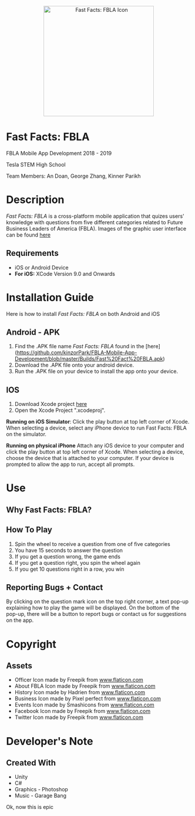 <p align="center">
<img src="https://github.com/kinzorPark/FBLA-Mobile-App-Development/blob/master/FBLA%20Mobile%20App%20Development/Assets/Images/Thumbnail.png" alt="Fast Facts: FBLA Icon" width=300>
</p>

# Fast Facts: FBLA
FBLA Mobile App Development 2018 - 2019

Tesla STEM High School

Team Members: An Doan, George Zhang, Kinner Parikh

# Description
*Fast Facts: FBLA* is a cross-platform mobile application that quizes users' knowledge with questions from five different categories related to Future Business Leaders of America (FBLA). Images of the graphic user interface can be found [here](http://github.com)

## Requirements
* iOS or Android Device 
* **For iOS:** XCode Version 9.0 and Onwards

# Installation Guide
Here is how to install *Fast Facts: FBLA* on both Android and iOS

## Android - APK
1. Find the .APK file name *Fast Facts: FBLA* found in the [here] (https://github.com/kinzorPark/FBLA-Mobile-App-Development/blob/master/Builds/Fast%20Fact%20FBLA.apk)
2. Download the .APK file onto your android device. 
3. Run the .APK file on your device to install the app onto your device. 

## IOS
1. Download Xcode project [here](http://github.com)
2. Open the Xcode Project ".xcodeproj".

**Running on iOS Simulator**: 
Click the play button at top left corner of Xcode. When selecting a device, select any iPhone device to run Fast Facts: FBLA on the simulator. 

**Running on physical iPhone**
Attach any iOS device to your computer and click the play button at top left corner of Xcode. When selecting a device, choose the device that is attached to your computer. If your device is prompted to allow the app to run, accept all prompts. 

# Use 
## Why Fast Facts: FBLA?
<Correlation here>
  
## How To Play
1. Spin the wheel to receive a question from one of five categories
2. You have 15 seconds to answer the question
3. If you get a question wrong, the game ends
4. If you get a question right, you spin the wheel again
5. If you get 10 questions right in a row, you win

## Reporting Bugs + Contact
By clicking on the question mark icon on the top right corner, a text pop-up explaining how to play the game will be displayed. On the bottom of the pop-up, there will be a button to report bugs or contact us for suggestions on the app.  

# Copyright
## Assets
* Officer Icon made by Freepik from www.flaticon.com
* About FBLA Icon made by Freepik from www.flaticon.com
* History Icon made by Hadrien from www.flaticon.com
* Business Icon made by Pixel perfect from www.flaticon.com
* Events Icon made by Smashicons from www.flaticon.com
* Facebook Icon made by Freepik from www.flaticon.com
* Twitter Icon made by Freepik from www.flaticon.com
 

# Developer's Note
## Created With
* Unity
* C#
* Graphics - Photoshop
* Music - Garage Bang

Ok, now this is epic
